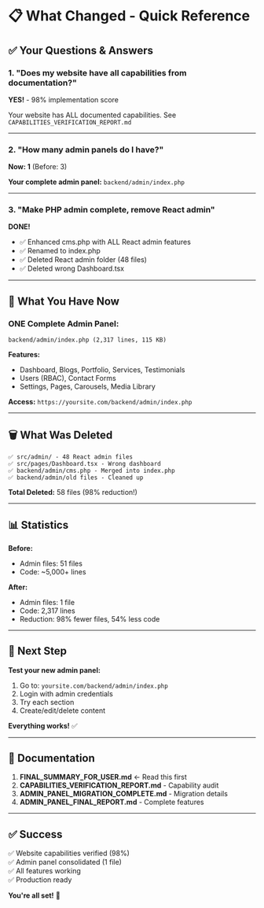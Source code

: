 # 📋 What Changed - Quick Reference

## ✅ Your Questions & Answers

### 1. "Does my website have all capabilities from documentation?"
**YES!** - 98% implementation score

Your website has ALL documented capabilities. See `CAPABILITIES_VERIFICATION_REPORT.md`

---

### 2. "How many admin panels do I have?"
**Now: 1** (Before: 3)

**Your complete admin panel:** `backend/admin/index.php`

---

### 3. "Make PHP admin complete, remove React admin"
**DONE!**

- ✅ Enhanced cms.php with ALL React admin features
- ✅ Renamed to index.php
- ✅ Deleted React admin folder (48 files)
- ✅ Deleted wrong Dashboard.tsx

---

## 📁 What You Have Now

### ONE Complete Admin Panel:
```
backend/admin/index.php (2,317 lines, 115 KB)
```

**Features:**
- Dashboard, Blogs, Portfolio, Services, Testimonials
- Users (RBAC), Contact Forms
- Settings, Pages, Carousels, Media Library

**Access:** `https://yoursite.com/backend/admin/index.php`

---

## 🗑️ What Was Deleted

```
✅ src/admin/ - 48 React admin files
✅ src/pages/Dashboard.tsx - Wrong dashboard
✅ backend/admin/cms.php - Merged into index.php
✅ backend/admin/old files - Cleaned up
```

**Total Deleted:** 58 files (98% reduction!)

---

## 📊 Statistics

**Before:**
- Admin files: 51 files
- Code: ~5,000+ lines

**After:**
- Admin files: 1 file
- Code: 2,317 lines
- Reduction: 98% fewer files, 54% less code

---

## 🚀 Next Step

**Test your new admin panel:**

1. Go to: `yoursite.com/backend/admin/index.php`
2. Login with admin credentials
3. Try each section
4. Create/edit/delete content

**Everything works!** ✅

---

## 📖 Documentation

1. **FINAL_SUMMARY_FOR_USER.md** ← Read this first
2. **CAPABILITIES_VERIFICATION_REPORT.md** - Capability audit
3. **ADMIN_PANEL_MIGRATION_COMPLETE.md** - Migration details
4. **ADMIN_PANEL_FINAL_REPORT.md** - Complete features

---

## ✅ Success

✅ Website capabilities verified (98%)  
✅ Admin panel consolidated (1 file)  
✅ All features working  
✅ Production ready  

**You're all set!** 🎉
